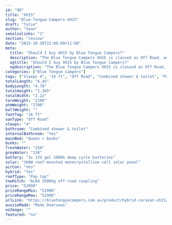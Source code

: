 ```yaml
---
id: "98"
title: "XH15"
slug: "Blue-Tongue-Campers-XH15"
draft: "false"
author: "Sean"
seealsolinks: "1"
section: "review"
date: "2022-10-10T22:00:09+11:00"
meta:
  title: "Should I buy XH15 by Blue Tongue Campers?"
  description: "The Blue Tongue Campers XH15 is classed as Off Road, and sleeps 4 people. It is Made Overseas and comes in at 16 ft. It generally has Combined shower & toilet."
  ogtitle: "Should I buy XH15 by Blue Tongue Campers?"
  ogdescription: "The Blue Tongue Campers XH15 is classed as Off Road, and sleeps 4 people. It is Made Overseas and comes in at 16 ft. It generally has Combined shower & toilet."
categories: ["Blue Tongue Campers"]
tags: ["Sleeps 4", "16 ft", "Off Road", "Combined shower & toilet", "Pop top", "50 - 60k", "Made Overseas"]
totalLength: "6.45"
bodyLength: "4.78"
totalHeight: "2.365"
totalWidth: "2.22"
tareWeight: "2100"
atmWeight: "2700"
ballWeight: ""
footTag: "16 ft"
vanType: "Off Road"
sleeps: "4"
bathroom: "Combined shower & toilet"
internalBathroom: "Yes"
mainBed: "Queen + bunks"
bunks: ""
freshWater: "150"
greyWater: "130"
battery: "3x 12V gel 100Ah deep cycle batteries"
solar: "360W roof-mounted monocrystalline cell solar panel"
airCon: "Yes"
hybrid: "Yes"
roofType: "Pop top"
towHitch: "ALKO 3500kg off-road coupling"
price: "52990"
priceRangeMin: "52990"
priceRangeMax: "52990"
urlLink: "https://bluetonguecampers.com.au/product/hybrid-caravan-xh15/"
aussieMade: "Made Overseas"
noImage: ""
featured: "no"
---
```

